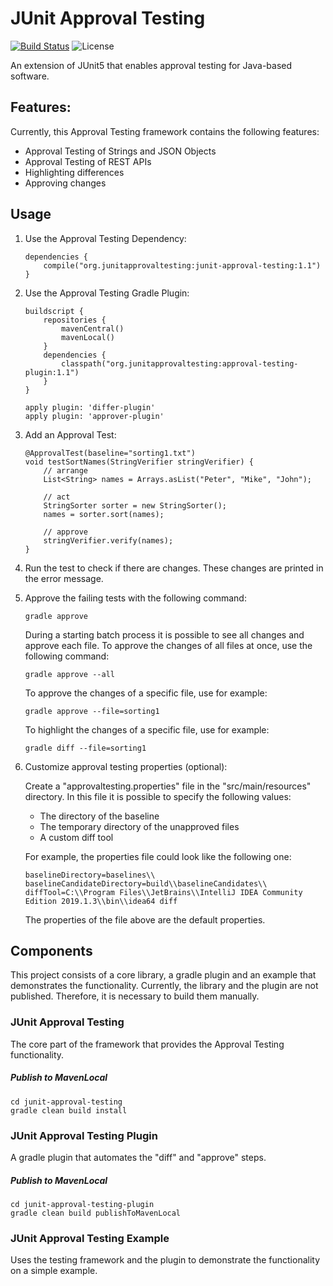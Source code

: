 # JUnit Approval Testing

[![Build Status](https://travis-ci.com/kklaeger/junit-approval-testing.svg?branch=master)](https://travis-ci.com/kklaeger/junit-approval-testing)
![License](https://img.shields.io/badge/License-Apache%20License%202.0-brightgreen.svg)

An extension of JUnit5 that enables approval testing for Java-based software.

## Features:

Currently, this Approval Testing framework contains the following features:

- Approval Testing of Strings and JSON Objects
- Approval Testing of REST APIs
- Highlighting differences
- Approving changes


## Usage

1. Use the Approval Testing Dependency:

   ```
   dependencies {
       compile("org.junitapprovaltesting:junit-approval-testing:1.1")
   }
   ```

2. Use the Approval Testing Gradle Plugin:

   ```
   buildscript {
       repositories {
           mavenCentral()
           mavenLocal()
       }
       dependencies {
           classpath("org.junitapprovaltesting:approval-testing-plugin:1.1")
       }
   }

   apply plugin: 'differ-plugin'
   apply plugin: 'approver-plugin'
   
   ```

3. Add an Approval Test:

   ```
   @ApprovalTest(baseline="sorting1.txt")
   void testSortNames(StringVerifier stringVerifier) {
	   // arrange
	   List<String> names = Arrays.asList("Peter", "Mike", "John");
   
	   // act
	   StringSorter sorter = new StringSorter();
	   names = sorter.sort(names);
   
	   // approve
	   stringVerifier.verify(names);
   }
   ```

4. Run the test to check if there are changes. These changes are printed in the error message.

5. Approve the failing tests with the following command:  

   `gradle approve`  
   
   During a starting batch process it is possible to see all changes and approve each file. To approve the changes of all files at once, use the following command:

   `gradle approve --all`

   To approve the changes of a specific file, use for example:

   `gradle approve --file=sorting1`

   To highlight the changes of a specific file, use for example:

   `gradle diff --file=sorting1`


6. Customize approval testing properties (optional):

	Create a "approvaltesting.properties" file in the "src/main/resources" directory. In this file it is possible to specify the following values:
	
	- The directory of the baseline
	- The temporary directory of the unapproved files
	- A custom diff tool
	
	For example, the properties file could look like the following one:
	
	```
	baselineDirectory=baselines\\
	baselineCandidateDirectory=build\\baselineCandidates\\
	diffTool=C:\\Program Files\\JetBrains\\IntelliJ IDEA Community Edition 2019.1.3\\bin\\idea64 diff

	```
	
	The properties of the file above are the default properties.
	
  
## Components

This project consists of a core library, a gradle plugin and an example that demonstrates the functionality. Currently, the library and the plugin are not published. Therefore, it is necessary to build them manually.

### JUnit Approval Testing

The core part of the framework that provides the Approval Testing functionality. 

##### Publish to MavenLocal

```
cd junit-approval-testing
gradle clean build install
``` 

### JUnit Approval Testing Plugin

A gradle plugin that automates the "diff" and "approve" steps.

##### Publish to MavenLocal
```
cd junit-approval-testing-plugin
gradle clean build publishToMavenLocal
``` 

### JUnit Approval Testing Example

Uses the testing framework and the plugin to demonstrate the functionality on a simple example.

